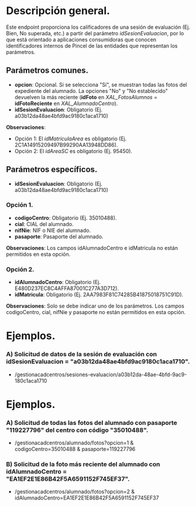 
# Descripción general.

Este endpoint proporciona los calificadores de una sesión de evaluación (Ej. Bien, No superada, etc.) a partir del parámetro *idSesionEvaluacion*, por lo que está orientado a aplicaciones consumidoras que conocen identificadores internos de Pincel de las entidades que representan los parámetros.

## Parámetros comunes.

* **opcion**: Opcional. Si se selecciona "Sí", se muestran todas las fotos del expediente del alumnado. La opciones "No" y "No establecido" devuelven la más reciente (**idFoto** en *XAL_FotosAlumnos* = **idFotoReciente** en *XAL_AlumnadoCentro*).
* **idSesionEvaluacion**: Obligatorio (Ej. a03b12da48ae4bfd9ac9180c1aca1710)

**Observaciones**:
* Opción 1: El *idMatriculaArea* es obligatorio (Ej. 2C1A14915209497B99290AA13948DD86).
* Opción 2: El *idAreaSC* es obligatorio (Ej. 95450).

## Parámetros específicos.

* **idSesionEvaluacion**: Obligatorio (Ej. a03b12da48ae4bfd9ac9180c1aca1710)

### Opción 1.
* **codigoCentro**: Obligatorio (Ej. 35010488).
* **cial**: CIAL del alumnado.
* **nifNie**: NIF o NIE del alumnado.
* **pasaporte**: Pasaporte del alumnado.

**Observaciones**: Los campos idAlumnadoCentro e idMatricula no están permitidos en esta opción.

### Opción 2.
* **idAlumnadoCentro**: Obligatorio (Ej. E480D237EC8C4AFFA87001C277A3D712).
* **idMatricula**: Obligatorio (Ej. 2AA7983F81C74285B41875018751C91D).

**Observaciones**: Solo se debe indicar uno de los parámetros. Los campos codigoCentro, cial, nifNie y pasaporte no están permitidos en esta opción.





# Ejemplos.
### A) Solicitud de datos de la sesión de evaluación con idSesionEvaluacion = "a03b12da48ae4bfd9ac9180c1aca1710".
* /gestionacadcentros/sesiones-evaluacion/a03b12da-48ae-4bfd-9ac9-180c1aca1710







# Ejemplos.
### A) Solicitud de todas las fotos del alumnado con pasaporte "119227796" del centro con código "35010488".
* /gestionacadcentros/alumnado/fotos?opcion=1 & codigoCentro=35010488 & pasaporte=119227796

### B) Solicitud de la foto más reciente del alumnado con idAlumnadoCentro = "EA1EF2E1E86B42F5A6591152F745EF37".
* /gestionacadcentros/alumnado/fotos?opcion=2 & idAlumnadoCentro=EA1EF2E1E86B42F5A6591152F745EF37
